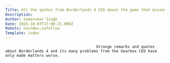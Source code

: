 ```yaml
---
Title: All the quotes from Borderlands 4 CEO about the game that missed the mark
Description: 
Author: Samarveer Singh
Date: 2025-10-03T17:00:21.000Z
Robots: noindex,nofollow
Template: index
---
```


                                            Strange remarks and quotes about Borderlands 4 and its many problems from the Gearbox CEO have only made matters worse.
                                        